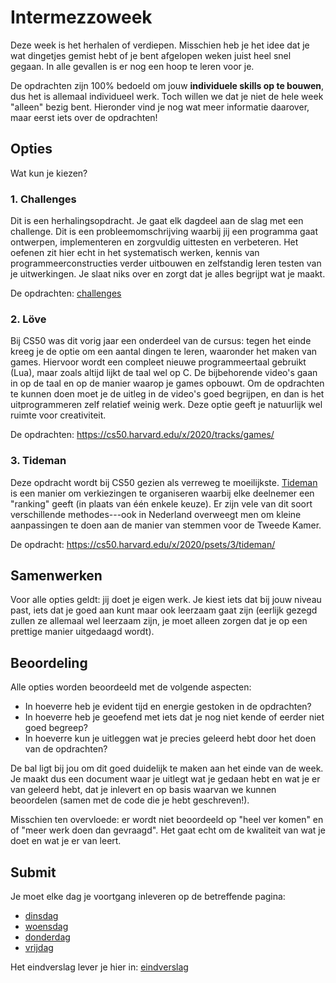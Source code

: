 # Intermezzoweek

Deze week is het herhalen of verdiepen. Misschien heb je het idee dat je wat dingetjes gemist hebt of je bent afgelopen weken juist heel snel gegaan. In alle gevallen is er nog een hoop te leren voor je.

De opdrachten zijn 100% bedoeld om jouw **individuele skills op te bouwen**, dus het is allemaal individueel werk. Toch willen we dat je niet de hele week "alleen" bezig bent. Hieronder vind je nog wat meer informatie daarover, maar eerst iets over de opdrachten!

## Opties

Wat kun je kiezen?

### 1. Challenges

Dit is een herhalingsopdracht. Je gaat elk dagdeel aan de slag met een challenge. Dit is een probleemomschrijving waarbij jij een programma gaat ontwerpen, implementeren en zorgvuldig uittesten en verbeteren. Het oefenen zit hier echt in het systematisch werken, kennis van programmeerconstructies verder uitbouwen en zelfstandig leren testen van je uitwerkingen. Je slaat niks over en zorgt dat je alles begrijpt wat je maakt.

De opdrachten: [challenges](/intermezzo/challenges)

### 2. Löve

Bij CS50 was dit vorig jaar een onderdeel van de cursus: tegen het einde kreeg je de optie om een aantal dingen te leren, waaronder het maken van games. Hiervoor wordt een compleet nieuwe programmeertaal gebruikt (Lua), maar zoals altijd lijkt de taal wel op C. De bijbehorende video's gaan in op de taal en op de manier waarop je games opbouwt. Om de opdrachten te kunnen doen moet je de uitleg in de video's goed begrijpen, en dan is het uitprogrammeren zelf relatief weinig werk. Deze optie geeft je natuurlijk wel ruimte voor creativiteit.

De opdrachten: <https://cs50.harvard.edu/x/2020/tracks/games/>

### 3. Tideman

Deze opdracht wordt bij CS50 gezien als verreweg te moeilijkste. [Tideman](https://en.wikipedia.org/wiki/Tideman_alternative_method) is een manier om verkiezingen te organiseren waarbij elke deelnemer een "ranking" geeft (in plaats van één enkele keuze). Er zijn vele van dit soort verschillende methodes---ook in Nederland overweegt men om kleine aanpassingen te doen aan de manier van stemmen voor de Tweede Kamer. 

De opdracht: <https://cs50.harvard.edu/x/2020/psets/3/tideman/>


## Samenwerken

Voor alle opties geldt: jij doet je eigen werk. Je kiest iets dat bij jouw niveau past, iets dat je goed aan kunt maar ook leerzaam gaat zijn (eerlijk gezegd zullen ze allemaal wel leerzaam zijn, je moet alleen zorgen dat je op een prettige manier uitgedaagd wordt).

## Beoordeling

Alle opties worden beoordeeld met de volgende aspecten:

- In hoeverre heb je evident tijd en energie gestoken in de opdrachten?
- In hoeverre heb je geoefend met iets dat je nog niet kende of eerder niet goed begreep?
- In hoeverre kun je uitleggen wat je precies geleerd hebt door het doen van de opdrachten?

De bal ligt bij jou om dit goed duidelijk te maken aan het einde van de week. Je maakt dus een document waar je uitlegt wat je gedaan hebt en wat je er van geleerd hebt, dat je inlevert en op basis waarvan we kunnen beoordelen (samen met de code die je hebt geschreven!).

Misschien ten overvloede: er wordt niet beoordeeld op "heel ver komen" en of "meer werk doen dan gevraagd". Het gaat echt om de kwaliteit van wat je doet en wat je er van leert.

## Submit

Je moet elke dag je voortgang inleveren op de betreffende pagina:

- [dinsdag](/intermezzo/dinsdag)
- [woensdag](/intermezzo/woensdag)
- [donderdag](/intermezzo/donderdag)
- [vrijdag](/intermezzo/vrijdag)

Het eindverslag lever je hier in: [eindverslag](/intermezzo/eindverslag)
